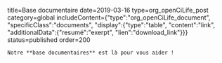 title=Base documentaire
date=2019-03-16
type=org_openCiLife_post
category=global
includeContent={"type":"org_openCiLife_document", "specificClass":"documents", "display":{"type":"table", "content":"link", "additionalData":{"resumé":"exerpt", "lien":"download_link"}}}
status=published
order=200
~~~~~~
Notre **base documentaires** est là pour vous aider !